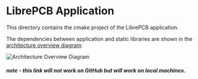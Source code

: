 # LibrePCB Application

This directory contains the cmake project of the LibrePCB application.

The dependencies between application and static libraries are shown in the [architecture overview diagram](../dev/diagrams/architecture_overview.drawio.svg):

![Architecture Overview Diagram](../dev/diagrams/architecture_overview.drawio.svg)
<h5><i> note - this link will not work on GitHub but will work on local machines.</i></h5>
